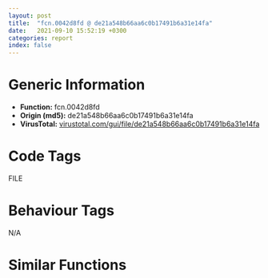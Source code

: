 ```yaml
---
layout: post
title:  "fcn.0042d8fd @ de21a548b66aa6c0b17491b6a31e14fa"
date:   2021-09-10 15:52:19 +0300
categories: report
index: false
---
```


# Generic Information
- **Function:** fcn.0042d8fd
- **Origin (md5):** de21a548b66aa6c0b17491b6a31e14fa
- **VirusTotal:** [virustotal.com/gui/file/de21a548b66aa6c0b17491b6a31e14fa][virustotal_ref]

# Code Tags
<span class="tag" id="FILE">FILE</span>


# Behaviour Tags
<span class="bhv-tag" id="na">N/A</span>

# Similar Functions
<script type="text/javascript" src="https://www.gstatic.com/charts/loader.js"></script>
<script type="text/javascript">

    google.charts.load('current', {'packages':['corechart']});
    google.charts.setOnLoadCallback(drawChart);

    function drawChart() {
    var data = new google.visualization.DataTable();
        data.addColumn('number', 'X');
        data.addColumn('number', 'Y');
        data.addColumn({type: 'string', role: 'tooltip', 'p': {'html': true}});
        data.addColumn({'type': 'string', 'role': 'style'});
        
        data.addRows([
    [-115.05598449707031, -81.3004150390625, '<b><a href="/report/fcn.0042d8fd@de21a548b66aa6c0b17491b6a31e14fa">fcn.0042d8fd</a><br>@de21a548b66aa6c0b17491b6a31e14fa</b><br>xor eax, eax<br>push eax<br>push eax<br>push 3<br>push eax<br>push 3<br>push 0x40000000<br>push str.CONOUT_<br>call dword[sym.imp.KERNEL32.dll_CreateFileA]<br>mov dword[0x449234], eax<br>ret <br><eoc> ', 'point { fill-color: #e0440e; }'],
[-211.22850036621094, 164.94970703125, '<b><a href="/report/fcn.00433a81@835812ed365516de32516b9bf14b0450">fcn.00433a81</a><br>@835812ed365516de32516b9bf14b0450</b><br>xor eax, eax<br>push eax<br>push eax<br>push 3<br>push eax<br>push 3<br>push 0x40000000<br>push str.CONOUT_<br>call dword[sym.imp.KERNEL32.dll_CreateFileW]<br>mov dword[0x4d6870], eax<br>ret <br><eoc> ', 'null'],
[-106.51529693603516, 123.47116088867188, '<b><a href="/report/fcn.0042529a@d59f9c4f445b9f980173dec064f55091">fcn.0042529a</a><br>@d59f9c4f445b9f980173dec064f55091</b><br>xor eax, eax<br>push eax<br>push eax<br>push 3<br>push eax<br>push 3<br>push 0x40000000<br>push str.CONOUT_<br>call dword[sym.imp.KERNEL32.dll_CreateFileW]<br>mov dword[0x436ac0], eax<br>ret <br><eoc> ', 'null'],
[105.0301284790039, 122.69111633300781, '<b><a href="/report/fcn.00413116@883dfc165005908f8666e487fe529d8c">fcn.00413116</a><br>@883dfc165005908f8666e487fe529d8c</b><br>xor eax, eax<br>push eax<br>push eax<br>push 3<br>push eax<br>push 3<br>push 0x40000000<br>push str.CONOUT_<br>call dword[sym.imp.KERNEL32.dll_CreateFileW]<br>mov dword[0x648d90], eax<br>ret <br><eoc> ', 'null'],
[-152.4273681640625, -16.09006118774414, '<b><a href="/report/fcn.00433aa1@5e50a67c7e8dbb50c23acbc92eb08f0e">fcn.00433aa1</a><br>@5e50a67c7e8dbb50c23acbc92eb08f0e</b><br>xor eax, eax<br>push eax<br>push eax<br>push 3<br>push eax<br>push 3<br>push 0x40000000<br>push str.CONOUT_<br>call dword[sym.imp.KERNEL32.dll_CreateFileW]<br>mov dword[0x448870], eax<br>ret <br><eoc> ', 'null'],
[14.21944808959961, -131.75982666015625, '<b><a href="/report/fcn.0041d298@9060907d555cecab3519fcbc82318d7e">fcn.0041d298</a><br>@9060907d555cecab3519fcbc82318d7e</b><br>xor eax, eax<br>push eax<br>push eax<br>push 3<br>push eax<br>push 3<br>push 0x40000000<br>push str.CONOUT_<br>call dword[sym.imp.KERNEL32.dll_CreateFileW]<br>mov dword[0x42e9b0], eax<br>ret <br><eoc> ', 'null'],
[-155.90931701660156, 59.69696044921875, '<b><a href="/report/fcn.0040f796@01be4434cc5f975da87a4b25d209e100">fcn.0040f796</a><br>@01be4434cc5f975da87a4b25d209e100</b><br>xor eax, eax<br>push eax<br>push eax<br>push 3<br>push eax<br>push 3<br>push 0x40000000<br>push str.CONOUT_<br>call dword[sym.imp.KERNEL32.dll_CreateFileW]<br>mov dword[0x5102b0], eax<br>ret <br><eoc> ', 'null'],
[-33.884193420410156, 111.526123046875, '<b><a href="/report/fcn.0041d298@0606e50385fe518042f9ea006b816a98">fcn.0041d298</a><br>@0606e50385fe518042f9ea006b816a98</b><br>xor eax, eax<br>push eax<br>push eax<br>push 3<br>push eax<br>push 3<br>push 0x40000000<br>push str.CONOUT_<br>call dword[sym.imp.KERNEL32.dll_CreateFileW]<br>mov dword[0x42e9b0], eax<br>ret <br><eoc> ', 'null'],
[86.85417175292969, -20.624277114868164, '<b><a href="/report/fcn.00420409@3d7f25d788af3e7f7707a736ac852465">fcn.00420409</a><br>@3d7f25d788af3e7f7707a736ac852465</b><br>xor eax, eax<br>push eax<br>push eax<br>push 3<br>push eax<br>push 3<br>push 0x40000000<br>push str.CONOUT_<br>call dword[sym.imp.KERNEL32.dll_CreateFileW]<br>mov dword[0x475f20], eax<br>ret <br><eoc> ', 'null'],
[139.54812622070312, -195.96212768554688, '<b><a href="/report/fcn.00433aa1@adc325bca51b67a67785e7e986af8b4d">fcn.00433aa1</a><br>@adc325bca51b67a67785e7e986af8b4d</b><br>xor eax, eax<br>push eax<br>push eax<br>push 3<br>push eax<br>push 3<br>push 0x40000000<br>push str.CONOUT_<br>call dword[sym.imp.KERNEL32.dll_CreateFileW]<br>mov dword[0x448870], eax<br>ret <br><eoc> ', 'null'],
[-259.2604675292969, -16.822011947631836, '<b><a href="/report/fcn.0041d298@41d541db4a17e11df1b616218be77825">fcn.0041d298</a><br>@41d541db4a17e11df1b616218be77825</b><br>xor eax, eax<br>push eax<br>push eax<br>push 3<br>push eax<br>push 3<br>push 0x40000000<br>push str.CONOUT_<br>call dword[sym.imp.KERNEL32.dll_CreateFileW]<br>mov dword[0x42e9b0], eax<br>ret <br><eoc> ', 'null'],
[97.33168029785156, 246.41598510742188, '<b><a href="/report/fcn.1004a16c@481b545f5c18f2fce1caac67ddc419e8">fcn.1004a16c</a><br>@481b545f5c18f2fce1caac67ddc419e8</b><br>xor eax, eax<br>push eax<br>push eax<br>push 3<br>push eax<br>push 3<br>push 0x40000000<br>push str.CONOUT_<br>call dword[sym.imp.KERNEL32.dll_CreateFileA]<br>mov dword[0x10063158], eax<br>ret <br><eoc> ', 'null'],
[251.07093811035156, -50.17837905883789, '<b><a href="/report/fcn.00420409@e3d061f479f25b8f541d0905c967999c">fcn.00420409</a><br>@e3d061f479f25b8f541d0905c967999c</b><br>xor eax, eax<br>push eax<br>push eax<br>push 3<br>push eax<br>push 3<br>push 0x40000000<br>push str.CONOUT_<br>call dword[sym.imp.KERNEL32.dll_CreateFileW]<br>mov dword[0x475f20], eax<br>ret <br><eoc> ', 'null'],
[-11.986395835876465, -243.01736450195312, '<b><a href="/report/fcn.00409a84@70e9569a63e2c5481707e2ba7c663021">fcn.00409a84</a><br>@70e9569a63e2c5481707e2ba7c663021</b><br>xor eax, eax<br>push eax<br>push eax<br>push 3<br>push eax<br>push 3<br>push 0x40000000<br>push str.CONOUT_<br>call dword[sym.imp.KERNEL32.dll_CreateFileW]<br>mov dword[0x412760], eax<br>ret <br><eoc> ', 'null'],
[220.6725616455078, 120.69986724853516, '<b><a href="/report/fcn.0044f46d@8d996434378dbdbb47e86342be5446c7">fcn.0044f46d</a><br>@8d996434378dbdbb47e86342be5446c7</b><br>xor eax, eax<br>push eax<br>push eax<br>push 3<br>push eax<br>push 3<br>push 0x40000000<br>push str.CONOUT_<br>call dword[sym.imp.KERNEL32.dll_CreateFileW]<br>mov dword[0x4f49c0], eax<br>ret <br><eoc> ', 'null'],
[30.627056121826172, 158.05116271972656, '<b><a href="/report/fcn.0047fa2b@125511dc58d9fe5b15e0562013727778">fcn.0047fa2b</a><br>@125511dc58d9fe5b15e0562013727778</b><br>xor eax, eax<br>push eax<br>push eax<br>push 3<br>push eax<br>push 3<br>push 0x40000000<br>push str.CONOUT_<br>call dword[sym.imp.KERNEL32.dll_CreateFileW]<br>mov dword[0x49b9b0], eax<br>ret <br><eoc> ', 'null'],
[-48.818790435791016, 184.81849670410156, '<b><a href="/report/fcn.0047fa2b@2a380710d2016aed75cfad6eacab1d1a">fcn.0047fa2b</a><br>@2a380710d2016aed75cfad6eacab1d1a</b><br>xor eax, eax<br>push eax<br>push eax<br>push 3<br>push eax<br>push 3<br>push 0x40000000<br>push str.CONOUT_<br>call dword[sym.imp.KERNEL32.dll_CreateFileW]<br>mov dword[0x49b9b0], eax<br>ret <br><eoc> ', 'null'],
[-19.34404945373535, -14.546050071716309, '<b><a href="/report/fcn.0044f46d@c2f40b3bc10e39d3d975422ee4d09bab">fcn.0044f46d</a><br>@c2f40b3bc10e39d3d975422ee4d09bab</b><br>xor eax, eax<br>push eax<br>push eax<br>push 3<br>push eax<br>push 3<br>push 0x40000000<br>push str.CONOUT_<br>call dword[sym.imp.KERNEL32.dll_CreateFileW]<br>mov dword[0x4f49c0], eax<br>ret <br><eoc> ', 'null'],
[-82.3173599243164, -14.432234764099121, '<b><a href="/report/fcn.00420409@6e426bd8e348fab7a17ba317fb0f2d87">fcn.00420409</a><br>@6e426bd8e348fab7a17ba317fb0f2d87</b><br>xor eax, eax<br>push eax<br>push eax<br>push 3<br>push eax<br>push 3<br>push 0x40000000<br>push str.CONOUT_<br>call dword[sym.imp.KERNEL32.dll_CreateFileW]<br>mov dword[0x475f20], eax<br>ret <br><eoc> ', 'null'],
[143.86788940429688, -59.306087493896484, '<b><a href="/report/fcn.00415b56@fd17dad7a5809016e438b746adc04679">fcn.00415b56</a><br>@fd17dad7a5809016e438b746adc04679</b><br>xor eax, eax<br>push eax<br>push eax<br>push 3<br>push eax<br>push 3<br>push 0x40000000<br>push str.CONOUT_<br>call dword[sym.imp.KERNEL32.dll_CreateFileW]<br>mov dword[0x46bde0], eax<br>ret <br><eoc> ', 'null'],
[91.94966888427734, 52.86039733886719, '<b><a href="/report/fcn.0041d298@31d828bf241be93b3ffe89cf3c313d44">fcn.0041d298</a><br>@31d828bf241be93b3ffe89cf3c313d44</b><br>xor eax, eax<br>push eax<br>push eax<br>push 3<br>push eax<br>push 3<br>push 0x40000000<br>push str.CONOUT_<br>call dword[sym.imp.KERNEL32.dll_CreateFileW]<br>mov dword[0x42e9b0], eax<br>ret <br><eoc> ', 'null'],
[29.846359252929688, -57.742919921875, '<b><a href="/report/fcn.0041d298@8db9fe0b752fe464ff1c81507df8551a">fcn.0041d298</a><br>@8db9fe0b752fe464ff1c81507df8551a</b><br>xor eax, eax<br>push eax<br>push eax<br>push 3<br>push eax<br>push 3<br>push 0x40000000<br>push str.CONOUT_<br>call dword[sym.imp.KERNEL32.dll_CreateFileW]<br>mov dword[0x42e9b0], eax<br>ret <br><eoc> ', 'null'],
[155.18276977539062, 25.797122955322266, '<b><a href="/report/fcn.00413db6@e5be9c1df6690f9880cc7a4e3bb82114">fcn.00413db6</a><br>@e5be9c1df6690f9880cc7a4e3bb82114</b><br>xor eax, eax<br>push eax<br>push eax<br>push 3<br>push eax<br>push 3<br>push 0x40000000<br>push str.CONOUT_<br>call dword[sym.imp.KERNEL32.dll_CreateFileW]<br>mov dword[0x467280], eax<br>ret <br><eoc> ', 'null'],
[-39.006595611572266, -75.37432098388672, '<b><a href="/report/fcn.0047fa2b@da55f6ad71c51a7bfc62709434cb3d45">fcn.0047fa2b</a><br>@da55f6ad71c51a7bfc62709434cb3d45</b><br>xor eax, eax<br>push eax<br>push eax<br>push 3<br>push eax<br>push 3<br>push 0x40000000<br>push str.CONOUT_<br>call dword[sym.imp.KERNEL32.dll_CreateFileW]<br>mov dword[0x49b9b0], eax<br>ret <br><eoc> ', 'null'],
[32.831233978271484, 87.20507049560547, '<b><a href="/report/fcn.00412df6@90aa43862e75a7f78f2655241632f0e5">fcn.00412df6</a><br>@90aa43862e75a7f78f2655241632f0e5</b><br>xor eax, eax<br>push eax<br>push eax<br>push 3<br>push eax<br>push 3<br>push 0x40000000<br>push str.CONOUT_<br>call dword[sym.imp.KERNEL32.dll_CreateFileW]<br>mov dword[0x4d3da0], eax<br>ret <br><eoc> ', 'null'],
[-64.40196228027344, -141.5841827392578, '<b><a href="/report/fcn.0041d858@ce89505d1998cb8719c6ac390eeeb98e">fcn.0041d858</a><br>@ce89505d1998cb8719c6ac390eeeb98e</b><br>xor eax, eax<br>push eax<br>push eax<br>push 3<br>push eax<br>push 3<br>push 0x40000000<br>push str.CONOUT_<br>call dword[sym.imp.KERNEL32.dll_CreateFileW]<br>mov dword[0x42f9b0], eax<br>ret <br><eoc> ', 'null'],
[35.1808967590332, 17.393314361572266, '<b><a href="/report/fcn.00411456@4e7335a256154dbc07a5bd862e9622fe">fcn.00411456</a><br>@4e7335a256154dbc07a5bd862e9622fe</b><br>xor eax, eax<br>push eax<br>push eax<br>push 3<br>push eax<br>push 3<br>push 0x40000000<br>push str.CONOUT_<br>call dword[sym.imp.KERNEL32.dll_CreateFileW]<br>mov dword[0x4d2dc0], eax<br>ret <br><eoc> ', 'null'],
[83.0552749633789, -105.16099548339844, '<b><a href="/report/fcn.00412996@e69fcfbd512770c44a9d6b90a42edeb0">fcn.00412996</a><br>@e69fcfbd512770c44a9d6b90a42edeb0</b><br>xor eax, eax<br>push eax<br>push eax<br>push 3<br>push eax<br>push 3<br>push 0x40000000<br>push str.CONOUT_<br>call dword[sym.imp.KERNEL32.dll_CreateFileW]<br>mov dword[0x4d4dd0], eax<br>ret <br><eoc> ', 'null'],
[-22.86443328857422, 47.656028747558594, '<b><a href="/report/fcn.00420769@96a869ae624ddb4834a1d5a829f85469">fcn.00420769</a><br>@96a869ae624ddb4834a1d5a829f85469</b><br>xor eax, eax<br>push eax<br>push eax<br>push 3<br>push eax<br>push 3<br>push 0x40000000<br>push str.CONOUT_<br>call dword[sym.imp.KERNEL32.dll_CreateFileW]<br>mov dword[0x47df20], eax<br>ret <br><eoc> ', 'null'],
[-85.9634780883789, 51.708824157714844, '<b><a href="/report/fcn.00433631@38d41d729f8f30faf0dd96f0c7acba4b">fcn.00433631</a><br>@38d41d729f8f30faf0dd96f0c7acba4b</b><br>xor eax, eax<br>push eax<br>push eax<br>push 3<br>push eax<br>push 3<br>push 0x40000000<br>push str.CONOUT_<br>call dword[sym.imp.KERNEL32.dll_CreateFileW]<br>mov dword[0x4437a0], eax<br>ret <br><eoc> ', 'null'],
[-184.65145874023438, -166.89434814453125, '<b><a href="/report/fcn.00420409@b8b9cf6862b0d68d10750002e5baaf97">fcn.00420409</a><br>@b8b9cf6862b0d68d10750002e5baaf97</b><br>xor eax, eax<br>push eax<br>push eax<br>push 3<br>push eax<br>push 3<br>push 0x40000000<br>push str.CONOUT_<br>call dword[sym.imp.KERNEL32.dll_CreateFileW]<br>mov dword[0x475f20], eax<br>ret <br><eoc> ', 'null'],

        ]);

    var options = {
        title: 'Similarity Plot',
        legend: 'none',
        colors: ['#dedbd9', '#e6693e', '#ec8f6e', '#f3b49f', '#f6c7b6'],
        tooltip: {isHtml: true, trigger: 'both'},
        explorer: {
        actions: ["dragToZoom", "rightClickToReset"],
        },
        chartArea: {
        width: '80%',
        height: '80%'
        },
        width: '100%',
        height: '100%'
    };

    var chart = new google.visualization.ScatterChart(document.getElementById('chart_div'));

    chart.draw(data, options);
    }
    
</script>


<div id="chart_div" style="width: 100%px; height: 100%;"></div>

# Disassembled Code
{% highlight nasm %}

xor eax, eax
push eax
push eax
push 3
push eax
push 3
push 0x40000000
push str.CONOUT_
call dword[sym.imp.KERNEL32.dll_CreateFileA]
mov dword[0x449234], eax
ret

{% endhighlight %}

[virustotal_ref]: https://www.virustotal.com/gui/file/de21a548b66aa6c0b17491b6a31e14fa